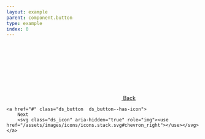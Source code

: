 ```yaml
---
layout: example
parent: component.button
type: example
index: 0
---
```


<div class="button-group">
    <a href="#" class="ds_button  ds_button--cancel  ds_button--has-icon  ds_button--has-icon--left">
        <svg class="ds_icon" aria-hidden="true" role="img"><use href="/assets/images/icons/icons.stack.svg#chevron_left"></use></svg>
        Back
    </a>

    <a href="#" class="ds_button  ds_button--has-icon">
        Next
        <svg class="ds_icon" aria-hidden="true" role="img"><use href="/assets/images/icons/icons.stack.svg#chevron_right"></use></svg>
    </a>
</div>
